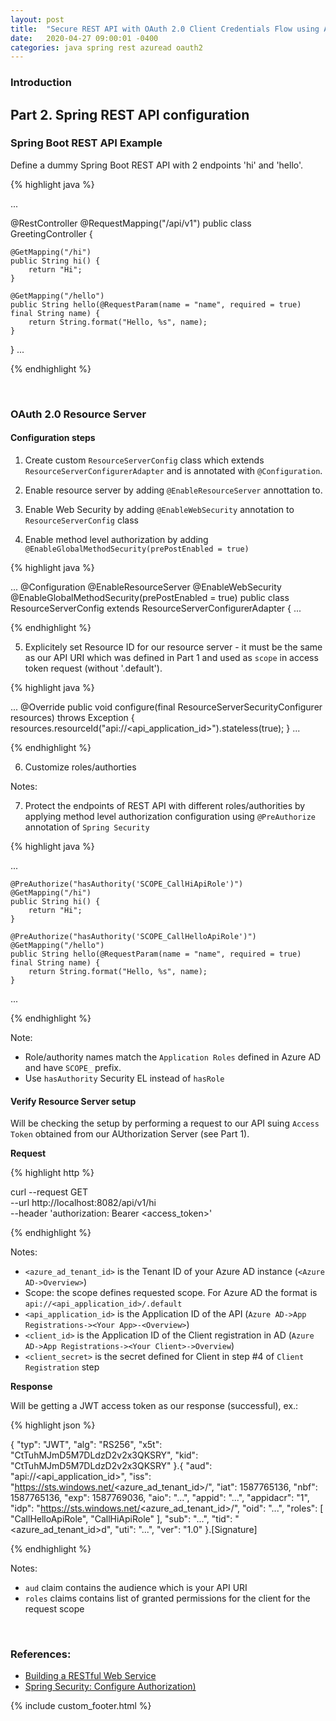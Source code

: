 ```yaml
---
layout: post
title:  "Secure REST API with OAuth 2.0 Client Credentials Flow using Azure AD."
date:   2020-04-27 09:00:01 -0400
categories: java spring rest azuread oauth2
---
```

### Introduction


## Part 2. Spring REST API configuration

### Spring Boot REST API Example

Define a dummy Spring Boot REST API with 2 endpoints 'hi' and 'hello'.

{% highlight java %}

...

@RestController
@RequestMapping("/api/v1")
public class GreetingController {

    @GetMapping("/hi")
    public String hi() {
        return "Hi";
    }

    @GetMapping("/hello")
    public String hello(@RequestParam(name = "name", required = true)
    final String name) {
        return String.format("Hello, %s", name);
    }
}
...

{% endhighlight %}


<br/>

### OAuth 2.0 Resource Server

#### Configuration steps

1.  Create custom `ResourceServerConfig` class which extends `ResourceServerConfigurerAdapter` and is annotated with `@Configuration`.

2. Enable resource server by adding `@EnableResourceServer` annottation to. 

3. Enable Web Security by adding `@EnableWebSecurity` annotation to `ResourceServerConfig` class

4. Enable method level authorization by adding `@EnableGlobalMethodSecurity(prePostEnabled = true)`

{% highlight java %}

...
@Configuration
@EnableResourceServer
@EnableWebSecurity
@EnableGlobalMethodSecurity(prePostEnabled = true)
public class ResourceServerConfig extends ResourceServerConfigurerAdapter {
  ...

{% endhighlight %}

5. Explicitely set Resource ID for our resource server - it must be the same as our API URI which was defined in Part 1 and used as `scope` in access token request (without '.default').

{% highlight java %}

...
@Override
public void configure(final ResourceServerSecurityConfigurer resources) throws Exception {
    resources.resourceId("api://<api_application_id>").stateless(true);
}
  ...

{% endhighlight %}

6. Customize roles/authorties

Notes:

7. Protect the endpoints of REST API with different roles/authorities by applying method level authorization configuration using `@PreAuthorize` annotation of `Spring Security`

{% highlight java %}

...

    @PreAuthorize("hasAuthority('SCOPE_CallHiApiRole')")
    @GetMapping("/hi")
    public String hi() {
        return "Hi";
    }

    @PreAuthorize("hasAuthority('SCOPE_CallHelloApiRole')")
    @GetMapping("/hello")
    public String hello(@RequestParam(name = "name", required = true)
    final String name) {
        return String.format("Hello, %s", name);
    }

...

{% endhighlight %}

Note:
 - Role/authority names match the `Application Roles` defined in Azure AD and have `SCOPE_` prefix.
 - Use `hasAuthority` Security EL instead of `hasRole`





#### Verify Resource Server setup

Will be checking the setup by performing a request to our API suing `Access Token` obtained from our AUthorization Server (see Part 1).

<b>Request</b>

{% highlight http %}

curl --request GET \
  --url http://localhost:8082/api/v1/hi \
  --header 'authorization: Bearer <access_token>'

{% endhighlight %}

Notes:
- `<azure_ad_tenant_id>` is the Tenant ID of your Azure AD instance (`<Azure AD->Overview>`)
- Scope: the scope defines requested scope. For Azure AD the format is `api://<api_application_id>/.default` 
- `<api_application_id>` is the Application ID of the API (`Azure AD->App Registrations-><Your App>-<Overview>`)
- `<client_id>` is the Application ID of the Client registration in AD (`Azure AD->App Registrations-><Your Client>->Overview`)
- `<client_secret>` is the secret defined for Client in step #4 of `Client Registration` step

<b>Response</b>

Will be getting a JWT access token as our response (successful), ex.:

{% highlight json %}

{
  "typ": "JWT",
  "alg": "RS256",
  "x5t": "CtTuhMJmD5M7DLdzD2v2x3QKSRY",
  "kid": "CtTuhMJmD5M7DLdzD2v2x3QKSRY"
}.{
  "aud": "api://<api_application_id>",
  "iss": "https://sts.windows.net/<azure_ad_tenant_id>/",
  "iat": 1587765136,
  "nbf": 1587765136,
  "exp": 1587769036,
  "aio": "...",
  "appid": "...",
  "appidacr": "1",
  "idp": "https://sts.windows.net/<azure_ad_tenant_id>/",
  "oid": "...",
  "roles": [
    "CallHelloApiRole",
	"CallHiApiRole"
  ],
  "sub": "...",
  "tid": "<azure_ad_tenant_id>d",
  "uti": "...",
  "ver": "1.0"
}.[Signature]

{% endhighlight %}

Notes:
- `aud` claim contains the audience which is your API URI
- `roles` claims contains list of granted permissions for the client for the request scope

<br />

### References:
* [Building a RESTful Web Service](https://spring.io/guides/gs/rest-service/)
* [Spring Security: Configure Authorization)](https://docs.spring.io/spring-security/site/docs/current/reference/html5/#oauth2resourceserver-jwt-authorization)

 
 {% include custom_footer.html %}